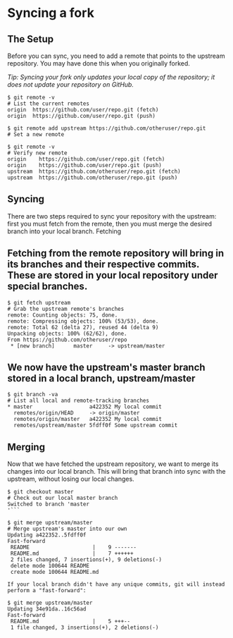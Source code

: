 # Syncing a fork

## The Setup

Before you can sync, you need to add a remote that points to the upstream repository. You may have done this when you originally forked.

*Tip: Syncing your fork only updates your local copy of the repository; it does not update your repository on GitHub.*

```
$ git remote -v
# List the current remotes
origin  https://github.com/user/repo.git (fetch)
origin  https://github.com/user/repo.git (push)

$ git remote add upstream https://github.com/otheruser/repo.git
# Set a new remote

$ git remote -v
# Verify new remote
origin    https://github.com/user/repo.git (fetch)
origin    https://github.com/user/repo.git (push)
upstream  https://github.com/otheruser/repo.git (fetch)
upstream  https://github.com/otheruser/repo.git (push)
```

## Syncing

There are two steps required to sync your repository with the upstream: first you must fetch from the remote, then you must merge the desired branch into your local branch.
Fetching

## Fetching from the remote repository will bring in its branches and their respective commits. These are stored in your local repository under special branches.

```
$ git fetch upstream
# Grab the upstream remote's branches
remote: Counting objects: 75, done.
remote: Compressing objects: 100% (53/53), done.
remote: Total 62 (delta 27), reused 44 (delta 9)
Unpacking objects: 100% (62/62), done.
From https://github.com/otheruser/repo
 * [new branch]      master     -> upstream/master
 ```

## We now have the upstream's master branch stored in a local branch, upstream/master

```
$ git branch -va
# List all local and remote-tracking branches
* master                  a422352 My local commit
  remotes/origin/HEAD     -> origin/master
  remotes/origin/master   a422352 My local commit
  remotes/upstream/master 5fdff0f Some upstream commit
  ```

## Merging

Now that we have fetched the upstream repository, we want to merge its changes into our local branch. This will bring that branch into sync with the upstream, without losing our local changes.

```
$ git checkout master
# Check out our local master branch
Switched to branch 'master
'```

$ git merge upstream/master
# Merge upstream's master into our own
Updating a422352..5fdff0f
Fast-forward
 README                    |    9 -------
 README.md                 |    7 ++++++
 2 files changed, 7 insertions(+), 9 deletions(-)
 delete mode 100644 README
 create mode 100644 README.md

If your local branch didn't have any unique commits, git will instead perform a "fast-forward":

$ git merge upstream/master
Updating 34e91da..16c56ad
Fast-forward
 README.md                 |    5 +++--
 1 file changed, 3 insertions(+), 2 deletions(-)
